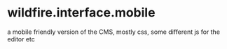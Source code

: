wildfire.interface.mobile
=========================

a mobile friendly version of the CMS, mostly css, some different js for the editor etc
